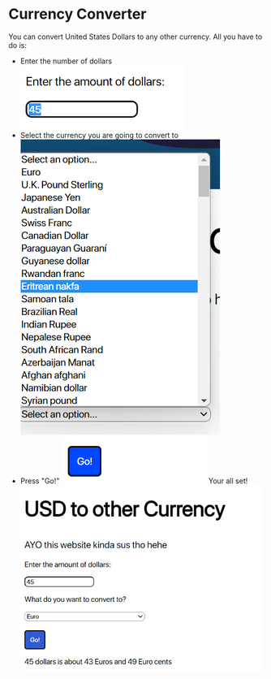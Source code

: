 # Currency Converter
You can convert United States Dollars to any other currency.
All you have to do is:
- Enter the number of dollars
![Dollar Input Box](image1.png)
- Select the currency you are going to convert to
![Currency Select](image2.png)
- Press "Go!"
![Go button](Screenshot_20221117_075148.png)
Your all set!
![](image3.png)

